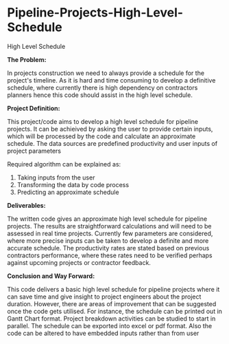 # Pipeline-Projects-High-Level-Schedule
High Level Schedule 


**The Problem:**

In projects construction we need to always provide a schedule for the project's timeline. 
As it is hard and time consuming to develop a definitive schedule, where currently there is high dependency on contractors planners hence this code should assist in the high level schedule.

**Project Definition:**

This project/code aims to develop a high level schedule for pipeline projects.
It can be achieived by asking the user to provide certain inputs, which will be processed by the code and calculate an approximate schedule.
The data sources are predefined productivity and user inputs of project parameters

Required algorithm can be explained as: 
1) Taking inputs from the user
2) Transforming the data by code process
3) Predicting an approximate schedule 

**Deliverables:**

The written code gives an approximate high level schedule for pipeline projects.
The results are straightforward calculations and will need to be assessed in real time projects.
Currently few parameters are considered, where more precise inputs can be taken to develop a definite and more accurate schedule.
The productivity rates are stated based on previous contractors performance, where these rates need to be verified perhaps against upcoming projects or contractor feedback.

**Conclusion and Way Forward:**

This code delivers a basic high level schedule for pipeline projects where it can save time and give insight to project engineers about the project duration.
However, there are areas of improvement that can be suggested once the code gets utilised.
For instance, the schedule can be printed out in Gantt Chart format.
Project breakdown activities can be studied to start in parallel.
The schedule can be exported into excel or pdf format.
Also the code can be altered to have embedded inputs rather than from user

